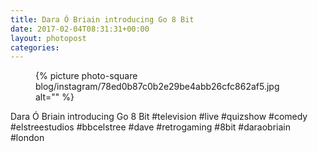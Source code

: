 ```yaml
---
title: Dara Ó Briain introducing Go 8 Bit
date: 2017-02-04T08:31:31+00:00
layout: photopost
categories:
---
```


<figure class="photo photo--square">
  {% picture photo-square blog/instagram/78ed0b87c0b2e29be4abb26cfc862af5.jpg alt="" %}
</figure>

Dara Ó Briain introducing Go 8 Bit
#television #live #quizshow #comedy #elstreestudios #bbcelstree #dave #retrogaming #8bit #daraobriain #london

